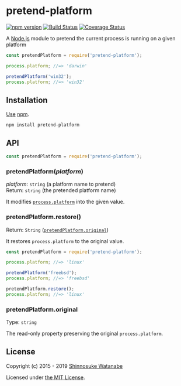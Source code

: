 # pretend-platform

[![npm version](https://img.shields.io/npm/v/pretend-platform.svg)](https://www.npmjs.com/package/pretend-platform)
[![Build Status](https://travis-ci.com/shinnn/pretend-platform.svg?branch=master)](https://travis-ci.com/shinnn/pretend-platform)
[![Coverage Status](https://img.shields.io/coveralls/shinnn/pretend-platform.svg)](https://coveralls.io/github/shinnn/pretend-platform)

A [Node.js](https://nodejs.org/) module to pretend the current process is running on a given platform

```javascript
const pretendPlatform = require('pretend-platform');

process.platform; //=> 'darwin'

pretendPlatform('win32');
process.platform; //=> 'win32'
```

## Installation

[Use](https://docs.npmjs.com/cli/install) [npm](https://docs.npmjs.com/about-npm/).

```
npm install pretend-platform
```

## API

```javascript
const pretendPlatform = require('pretend-platform');
```

### pretendPlatform(*platform*)

*platform*: `string` (a platform name to pretend)  
Return: `string` (the pretended platform name)

It modifies [`process.platform`](https://nodejs.org/api/process.html#process_process_platform) into the given value.

### pretendPlatform.restore()

Return: `String` ([`pretendPlatform.original`](#pretendplatformoriginal))

It restores `process.platform` to the original value.

```javascript
const pretendPlatform = require('pretend-platform');

process.platform; //=> 'linux'

pretendPlatform('freebsd');
process.platform; //=> 'freebsd'

pretendPlatform.restore();
process.platform; //=> 'linux'
```

### pretendPlatform.original

Type: `string`

The read-only property preserving the original `process.platform`.

## License

Copyright (c) 2015 - 2019 [Shinnosuke Watanabe](https://github.com/shinnn)

Licensed under [the MIT License](./LICENSE).
